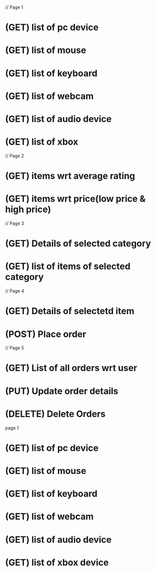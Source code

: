// Page 1
# (GET) list of pc device
# (GET) list of mouse
# (GET) list of keyboard
# (GET) list of webcam
# (GET) list of audio device
# (GET) list of xbox

// Page 2
# (GET) items wrt average rating
# (GET) items wrt price(low price & high price)

// Page 3
# (GET) Details of selected category
# (GET) list of items of selected category

// Page 4
# (GET) Details of selectetd item
# (POST) Place order

// Page 5
# (GET) List of all orders wrt user
# (PUT) Update order details
# (DELETE) Delete Orders


page 1
# (GET) list of pc device
# (GET) list of mouse
# (GET) list of keyboard
# (GET) list of webcam
# (GET) list of audio device
# (GET) list of xbox device

